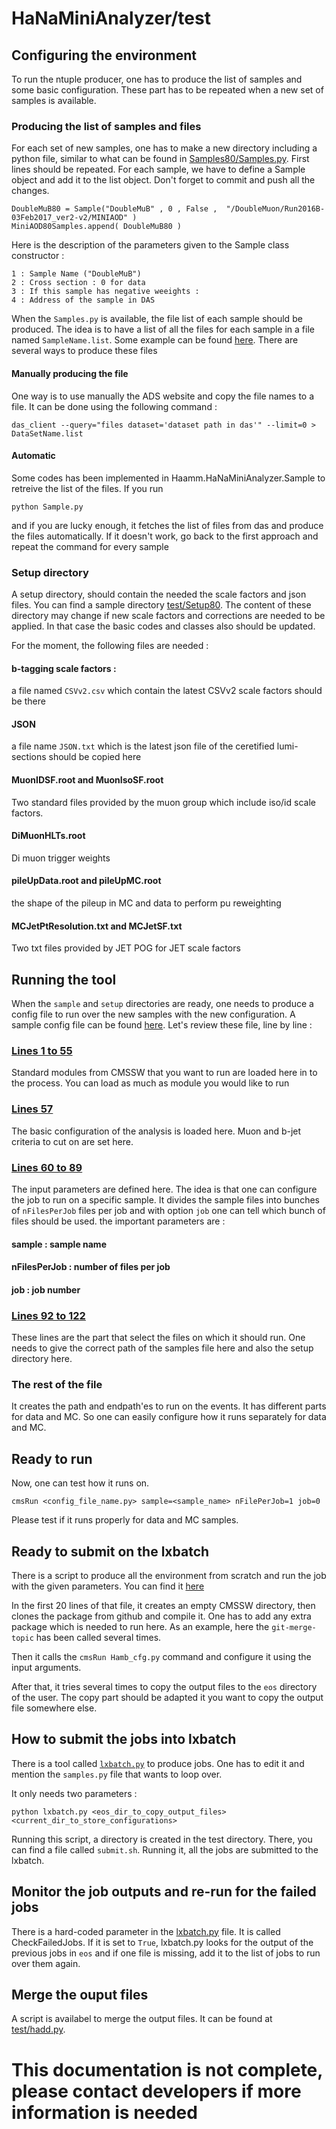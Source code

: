 HaNaMiniAnalyzer/test
=====================

## Configuring the environment
To run the ntuple producer, one has to produce the list of samples and some basic configuration. These part has to be repeated 
when a new set of samples is available.

### Producing the list of samples and files
For each set of new samples, one has to make a new directory including a python file, similar to what can be found in [Samples80/Samples.py](test/Samples80/Samples.py).
First lines should be repeated. For each sample, we have to define a Sample object and add it to the list object. Don't forget to 
commit and push all the changes.

```
DoubleMuB80 = Sample("DoubleMuB" , 0 , False ,  "/DoubleMuon/Run2016B-03Feb2017_ver2-v2/MINIAOD" )
MiniAOD80Samples.append( DoubleMuB80 )
```

Here is the description of the parameters given to the Sample class constructor :

```
1 : Sample Name ("DoubleMuB")
2 : Cross section : 0 for data
3 : If this sample has negative weeights :
4 : Address of the sample in DAS
```

When the `Samples.py` is available, the file list of each sample should be produced. The idea is to have a list of all the files for each
sample in a file named `SampleName.list`. Some example can be found [here](test/Samples80/DYJetsLowMass.list). There are several ways to produce these files


#### Manually producing the file
One way is to use manually the ADS website and copy the file names to a file. It can be done using the following command :
```
das_client --query="files dataset='dataset path in das'" --limit=0 > DataSetName.list
```

#### Automatic
Some codes has been implemented in Haamm.HaNaMiniAnalyzer.Sample to retreive the list of the files. If you run 
```
python Sample.py
```

and if you are lucky enough, it fetches the list of files from das and produce the files automatically. If it doesn't work, go back to the 
first approach and repeat the command for every sample


### Setup directory

A setup directory, should contain the needed the scale factors and json files. You can find a sample directory [test/Setup80](test/Setup80).
The content of these directory may change if new scale factors and corrections are needed to be applied. In that case the basic codes
and classes also should be updated.

For the moment, the following files are needed :

#### b-tagging scale factors :
a file named `CSVv2.csv` which contain the latest CSVv2 scale factors should be there

#### JSON
a file name `JSON.txt` which is the latest json file of the ceretified lumi-sections should be copied here

#### MuonIDSF.root and MuonIsoSF.root
Two standard files provided by the muon group which include iso/id scale factors.

#### DiMuonHLTs.root
Di muon trigger weights

#### pileUpData.root and pileUpMC.root
the shape of the pileup in MC and data to perform pu reweighting

#### MCJetPtResolution.txt and MCJetSF.txt
Two txt files provided by JET POG for JET scale factors

## Running the tool
When the `sample` and `setup` directories are ready, one needs to produce a config file to run over the new samples with the new configuration.
A sample config file can be found [here](test/Hamb_cfg.py). Let's review these file, line by line :

### [Lines 1 to 55](https://github.com/nadjieh/HaNaMiniAnalyzer/blob/80X_201705/test/Hamb_cfg.py#L1-L55)
Standard modules from CMSSW that you want to run are loaded here in to the process. You can load as much as module you would like to run

### [Lines 57](https://github.com/nadjieh/HaNaMiniAnalyzer/blob/80X_201705/test/Hamb_cfg.py#L57)
The basic configuration of the analysis is loaded here. Muon and b-jet criteria to cut on are set here.

### [Lines 60 to 89](https://github.com/nadjieh/HaNaMiniAnalyzer/blob/80X_201705/test/Hamb_cfg.py#L60-L89)
The input parameters are defined here. The idea is that one can configure the job to run on a specific sample. It divides the sample files
into bunches of `nFilesPerJob` files per job and with option `job` one can tell which bunch of files should be used.
the important parameters are :

#### sample : sample name
#### nFilesPerJob : number of files per job
#### job : job number

### [Lines 92 to 122](https://github.com/nadjieh/HaNaMiniAnalyzer/blob/80X_201705/test/Hamb_cfg.py#L92-L122)
These lines are the part that select the files on which it should run. One needs to give the correct path of the samples file here and also the 
setup directory here.

### The rest of the file
It creates the path and endpath'es to run on the events. It has different parts for data and MC. So one can easily configure how it runs 
separately for data and MC.

## Ready to run
Now, one can test how it runs on. 
```
cmsRun <config_file_name.py> sample=<sample_name> nFilePerJob=1 job=0
```
Please test if it runs properly for data and MC samples.


## Ready to submit on the lxbatch
There is a script to produce all the environment from scratch and run the job with the given parameters. You can find it [here](https://github.com/nadjieh/HaNaMiniAnalyzer/blob/80X_201705/test/SetupAndRun.sh)

In the first 20 lines of that file, it creates an empty CMSSW directory, then clones the package from github and compile it. One has to add any extra package which is needed to run here. As an example, here the `git-merge-topic` has been called several times.

Then it calls the `cmsRun Hamb_cfg.py` command and configure it using the input arguments.

After that, it tries several times to copy the output files to the `eos` directory of the user. The copy part should be adapted it you want to copy the output file somewhere else.

## How to submit the jobs into lxbatch
There is a tool called [`lxbatch.py`](lxbatch.py) to produce jobs. One has to edit it and mention the `samples.py` file that wants to loop over.

It only needs two parameters : 

```
python lxbatch.py <eos_dir_to_copy_output_files> <current_dir_to_store_configurations>
```

Running this script, a directory is created in the test directory. There, you can find a file called `submit.sh`. Running it, all the jobs are submitted to the lxbatch.


## Monitor the job outputs and re-run for the failed jobs
There is a hard-coded parameter in the [lxbatch.py](https://github.com/nadjieh/HaNaMiniAnalyzer/blob/80X_201705/test/lxbatch.py#L3) file. It is called CheckFailedJobs. If it is set to `True`, lxbatch.py looks for the output of the previous jobs in `eos` and if one file is missing, add it to the list of jobs to run over them again.

## Merge the ouput files
A script is availabel to merge the output files. It can be found at [test/hadd.py](test/hadd.py).


# This documentation is not complete, please contact developers if more information is needed















